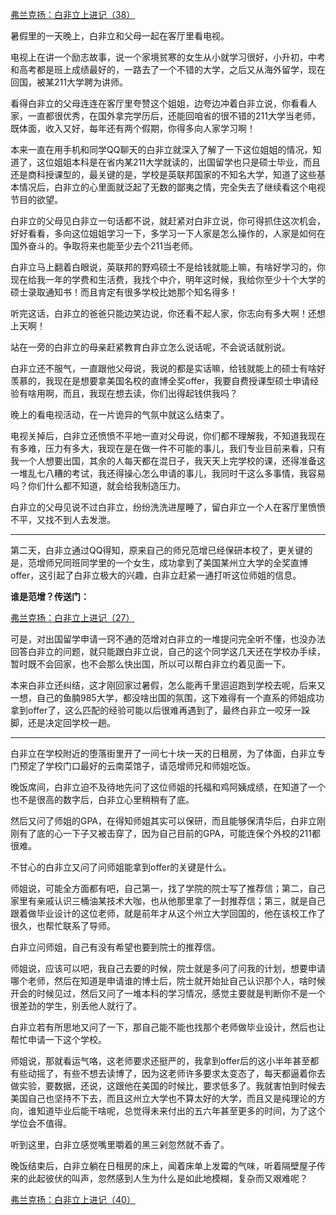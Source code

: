 <p></p><a href="https://zhuanlan.zhihu.com/p/98576191" data-draft-node="block" data-draft-type="link-card" data-image="https://pic3.zhimg.com/v2-2c0cb66fb94b96950e81cdba75a3ff42_180x120.jpg" data-image-width="795" data-image-height="302" class="internal">弗兰克扬：白非立上进记（38）</a><p>暑假里的一天晚上，白非立和父母一起在客厅里看电视。</p><p>电视上在讲一个励志故事，说一个家境贫寒的女生从小就学习很好，小升初，中考和高考都是班上成绩最好的，一路去了一个不错的大学，之后又从海外留学，现在回国，被某211大学聘为讲师。</p><p>看得白非立的父母连连在客厅里夸赞这个姐姐，边夸边冲着白非立说，你看看人家，一直都很优秀，在国外拿完学历后，还能回咱省的很不错的211大学当老师，既体面，收入又好，每年还有两个假期，你得多向人家学习啊！</p><p>本来一直在用手机和同学QQ聊天的白非立就深入了解了一下这位姐姐的情况，知道了，这位姐姐本科是在省内某211大学就读的，出国留学也只是硕士毕业，而且还是商科授课型的，最关键的是，学校是英联邦国家的不知名大学，知道了这些基本情况后，白非立的心里面就泛起了无数的鄙夷之情，完全失去了继续看这个电视节目的欲望。</p><p>白非立的父母见白非立一句话都不说，就赶紧对白非立说，你可得抓住这次机会，好好看看，多向这位姐姐学习一下，多学习一下人家是怎么操作的，人家是如何在国外奋斗的。争取将来也能至少去个211当老师。</p><p>白非立马上翻着白眼说，英联邦的野鸡硕士不是给钱就能上嘛，有啥好学习的，你现在给我一年的学费和生活费，我找个中介，明年这时候，我给你至少十个大学的硕士录取通知书！而且肯定有很多学校比她那个知名得多！</p><p>听完这话，白非立的爸爸只能边笑边说，你还看不起人家，你志向有多大啊！还想上天啊！</p><p>站在一旁的白非立的母亲赶紧教育白非立怎么说话呢，不会说话就别说。</p><p>白非立还不服气，一直跟他父母说，我说的都是实话嘛，给钱就能上的硕士有啥好羡慕的，我现在是想要拿美国名校的直博全奖offer，我要自费授课型硕士申请经验有啥用啊，而且，我现在想去读，你们出得起钱供我吗？</p><p>晚上的看电视活动，在一片诡异的气氛中就这么结束了。</p><p>电视关掉后，白非立还愤愤不平地一直对父母说，你们都不理解我，不知道我现在有多难，压力有多大，我现在是在做一件不可能的事儿，我们专业目前来看，只有我一个人想要出国，其余的人每天都在混日子，我天天上完学校的课，还得准备这一堆乱七八糟的考试，我还得操心怎么申请的事儿，我同时干这么多事情，我容易吗？你们什么都不知道，就会给我制造压力。</p><p>白非立的父母见说不过白非立，纷纷洗洗进屋睡了，留白非立一个人在客厅里愤愤不平，又找不到人去发泄。</p><hr/><p>第二天，白非立通过QQ得知，原来自己的师兄范增已经保研本校了，更关键的是，范增师兄同班同学里的一个女生，成功拿到了美国某州立大学的全奖直博offer，这引起了白非立极大的兴趣，白非立赶紧一通打听这位师姐的信息。</p><p><b>谁是范增？传送门：</b></p><a href="https://zhuanlan.zhihu.com/p/96856938" data-draft-node="block" data-draft-type="link-card" data-image="https://pic2.zhimg.com/v2-9166770ab6e5c4cda7abdf3e4c708c51_180x120.jpg" data-image-width="1043" data-image-height="360" class="internal">弗兰克扬：白非立上进记（27）</a><p>可是，对出国留学申请一窍不通的范增对白非立的一堆提问完全听不懂，也没办法回答白非立的问题，就只能跟白非立说，自己的这个同学这几天还在学校办手续，暂时既不会回家，也不会那么快出国，所以可以帮白非立约着见面一下。</p><p>本来白非立还纠结，这才刚回家过暑假，怎么能再千里迢迢跑到学校去呢，后来又一想，自己的鱼腩985大学，都没啥出国的氛围，这下难得有一个直系的师姐成功拿到offer了，这么匹配的经验可能以后很难再遇到了，最终白非立一咬牙一跺脚，还是决定回学校一趟。</p><hr/><p>白非立在学校附近的堕落街里开了一间七十块一天的日租房，为了体面，白非立专门预定了学校门口最好的云南菜馆子，请范增师兄和师姐吃饭。</p><p>晚饭席间，白非立迫不及待地先问了这位师姐的托福和鸡阿姨成绩，在知道了一个也不是很高的数字后，白非立心里稍稍有了底。</p><p>然后又问了师姐的GPA，在得知师姐其实可以保研，而且能够保清华后，白非立刚刚有了底的心一下子又被击穿了，因为自己目前的GPA，可能连保个外校的211都很难。</p><p>不甘心的白非立又问了问师姐能拿到offer的关键是什么。</p><p>师姐说，可能全方面都有吧，自己第一，找了学院的院士写了推荐信；第二，自己家里有亲戚认识三桶油某技术大咖，也从他那里拿了一封推荐信；第三，就是自己跟着做毕业设计的这位老师，就是前年才从这个州立大学回国的，他在该校工作了很久，也帮忙联系了导师。</p><p>白非立问师姐，自己有没有希望也要到院士的推荐信。</p><p>师姐说，应该可以吧，我自己去要的时候，院士就是多问了问我的计划，想要申请哪个老师，然后在知道是申请谁的博士后，院士就开始扯自己认识那个人，啥时候开会的时候见过，然后又问了一堆本科的学习情况，感觉主要就是判断你不是一个很差劲的学生，别丢他人就行了。</p><p>白非立若有所思地又问了一下，那自己能不能也找那个老师做毕业设计，然后也让帮忙申请一下这个学校。</p><p>师姐说，那就看运气咯，这老师要求还挺严的，我拿到offer后的这小半年甚至都有些动摇了，有些不想去读博了，因为这老师许多要求太变态了，每天都逼着你去做实验，要数据，还说，这跟他在美国的时候比，要求低多了。我就害怕到时候去美国自己也坚持不下去，而且这州立大学也不算太好的大学，而且又是纯理论的方向，谁知道毕业后能干啥呢，总觉得未来付出的五六年甚至更多的时间，为了这个学位会不值得。</p><p>听到这里，白非立感觉嘴里嚼着的黑三剁忽然就不香了。</p><p>晚饭结束后，白非立躺在日租房的床上，闻着床单上发霉的气味，听着隔壁屋子传来的此起彼伏的叫声，忽然感到人生为什么是如此地模糊，复杂而又艰难呢？</p><a href="https://zhuanlan.zhihu.com/p/98815472" data-draft-node="block" data-draft-type="link-card" data-image="https://pic1.zhimg.com/v2-22a67f86909e89eba362cd4395d6dce4_180x120.jpg" data-image-width="1716" data-image-height="534" class="internal">弗兰克扬：白非立上进记（40）</a><p></p>